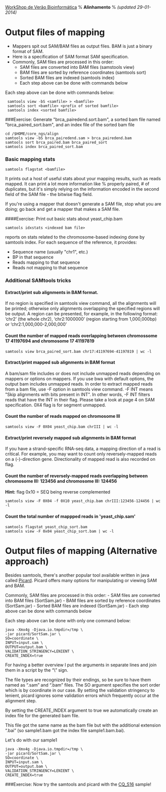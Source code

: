 [WorkShop de Verão Bioinformática](http://github.com/genomika/summercourse/)
% __Alinhamento__
% _(updated 29-01-2014)_

<!-- COMMON LINKS HERE -->

[SAMTools]: http://samtools.sourceforge.net/ "SAMtools"
[Picard]: http://broadinstitute.github.io/picard/ "Picard"

# Output files of mapping

- Mappers spit out SAM/BAM files as output files. BAM is just a binary format of SAM.
- Here is a specification of SAM format SAM specification.
- Commonly, SAM files are processed in this order:
    - SAM files are converted into BAM files (samstools view)
    - BAM files are sorted by reference coordinates (samtools sort)
    - Sorted BAM files are indexed (samtools index)
    - Each step above can be done with commands below

Each step above can be done with commands below:

     samtools view -bS <samfile> > <bamfile>
     samtools sort <bamfile> <prefix of sorted bamfile>
     samtools index <sorted bamfile>
     

###Exercise: Generate "brca_pairedend.sort.bam", a sorted bam file named "brca_paired_sort.bam", and an index file of the sorted bam file

    cd /$HOME/core_ngs/align
    samtools view -bS brca_pairedend.sam > brca_pairedend.bam
    samtools sort brca_paired.bam brca_paired_sort
    samtools index brca_paired_sort.bam
    
### Basic mapping stats

    samtools flagstat <bamfile>

It prints out a host of useful stats about your mapping results, such as reads mapped. It can print a lot more information like % properly paired, # of duplicates, but it's simply relying on the information encoded in the second field of the SAM file - the bitwise flag field.

If you're using a mapper that doesn't generate a SAM file, stop what you are doing; go back and get a mapper that makes a SAM file.

####Exercise: Print out basic stats about yeast_chip.bam

    samtools idxstats <indexed bam file>

reports on stats related to the chromosome-based indexing done by samtools index. For each sequence of the reference, it provides:
- Sequence name (usually "chr1", etc.)
- BP in that sequence
- Reads mapping to that sequence
- Reads not mapping to that sequence    
    
### Additional SAMtools tricks

#### Extract/print sub alignments in BAM format.

If no region is specified in samtools view command, all the alignments will be printed; otherwise only alignments overlapping the specified regions will be output. A region can be presented, for example, in the following format: ‘chr2’ (the whole chr2), ‘chr2:1000000’ (region starting from 1,000,000bp) or ‘chr2:1,000,000-2,000,000’

#### Count the number of mapped reads overlapping between chromossome 17 41197694 and chromosome 17 41197819

    samtools view brca_paired_sort.bam chr17:41197694-41197819 | wc -l

#### Extract/print mapped sub alignments in BAM format

A bam/sam file includes or does not include unmapped reads depending on mappers or options on mappers. If you use bwa with default options, the output bam includes unmapped reads. In order to extract mapped reads from a bam file, use -F option in samtools view command. -F INT means "Skip alignments with bits present in INT". In other words, -F INT filters reads that have the INT in their flag. Please take a look at page 4 on SAM specification. 0X4 flag is for segment unmapped.


#### Count the number of reads mapped on chromosome III

    samtools view -F 0X04 yeast_chip.bam chrIII | wc -l
    
#### Extract/print reversely mapped sub alignments in BAM format

If you have a strand-specific RNA-seq data, a mapping direction of a read is critical. For example, you may want to count only reversely-mapped reads on a (-)-direction gene. Directionality of mapped read is also recorded on flag.

#### Count the number of reversely-mapped reads overlapping between chromosome III: 123456 and chromosome III: 124456
**Hint:** flag 0x10 = SEQ being reverse complemented

    samtools view -F 0X04 -f 0X10 yeast_chip.bam chrIII:123456-124456 | wc -l

#### Count the total number of mappped reads in 'yeast_chip.sam' 

    samtools flagstat yeast_chip_sort.bam
    samtools view -F 0x04 yeast_chip_sort.bam | wc -l

# Output files of mapping (Alternative approach)

Besides samtools, there's another popular tool available written in java called [Picard](broadinstitute.github.io/picard/). Picard offers many options for manipulating or viewing SAM and BAM.

Commonly, SAM files are processed in this order:
    - SAM files are converted into BAM files (SortSam.jar)
    - BAM files are sorted by reference coordinates (SortSam.jar)
    - Sorted BAM files are indexed (SortSam.jar)
    - Each step above can be done with commands below

Each step above can be done with only one command below:

    java -Xmx4g -Djava.io.tmpdir=/tmp \
    -jar picard/SortSam.jar \
    SO=coordinate \
    INPUT=input.sam \
    OUTPUT=output.bam \
    VALIDATION_STRINGENCY=LENIENT \
    CREATE_INDEX=true

For having a better overview I put the arguments in separate lines and join them in a script by the “\” sign.

The file types are recognized by their endings, so be sure to have them named as “.sam” and “.bam” files. The SO argument specifies the sort order which is by coordinate in our case. By setting the validation stringency to lenient, picard ignores some validation errors which frequently occur at the alignment step. 

By setting the CREATE_INDEX argument to true we automatically create an index file for the generated bam file. 

This file got the same name as the bam file but with the additional extension “.bai” (so sample1.bam got the index file sample1.bam.bai).

Let's do with our sample1

    java -Xmx4g -Djava.io.tmpdir=/tmp \
    -jar picard/SortSam.jar \
    SO=coordinate \
    INPUT=input.sam \
    OUTPUT=output.bam \
    VALIDATION_STRINGENCY=LENIENT \
    CREATE_INDEX=true

###Exercise: Now try the samtools and picard with the [CQ_S16](https://dl.dropboxusercontent.com/u/1977573/sample1.zip) sample!
